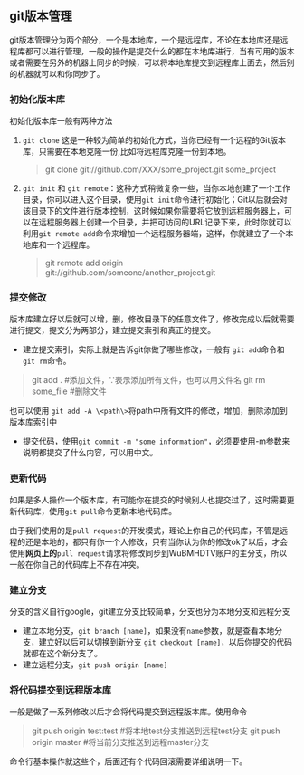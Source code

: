 ## git版本管理 ##

git版本管理分为两个部分，一个是本地库，一个是远程库，不论在本地库还是远程库都可以进行管理，一般的操作是提交什么的都在本地库进行，当有可用的版本或者需要在另外的机器上同步的时候，可以将本地库提交到远程库上面去，然后别的机器就可以和你同步了。

### 初始化版本库 ###

初始化版本库一般有两种方法

1. `git clone` 这是一种较为简单的初始化方式，当你已经有一个远程的Git版本库，只需要在本地克隆一份,比如将远程库克隆一份到本地。
    > git  clone  git://github.com/XXX/some_project.git   some_project
2. `git init` 和 `git remote`：这种方式稍微复杂一些，当你本地创建了一个工作目录，你可以进入这个目录，使用`git init`命令进行初始化；Git以后就会对该目录下的文件进行版本控制，这时候如果你需要将它放到远程服务器上，可以在远程服务器上创建一个目录，并把可访问的URL记录下来，此时你就可以利用`git remote add`命令来增加一个远程服务器端，这样，你就建立了一个本地库和一个远程库。
    > git  remote  add  origin  git://github.com/someone/another_project.git


### 提交修改 ###

版本库建立好以后就可以增，删，修改目录下的任意文件了，修改完成以后就需要进行提交，提交分为两部分，建立提交索引和真正的提交。

- 建立提交索引，实际上就是告诉git你做了哪些修改，一般有 `git add`命令和`git rm`命令。
> git add .  #添加文件，'.'表示添加所有文件，也可以用文件名
> git rm some_file #删除文件


也可以使用 `git add -A \<path\>`将path中所有文件的修改，增加，删除添加到版本库索引中

- 提交代码，使用`git commit -m "some information"`，必须要使用-m参数来说明都提交了什么内容，可以用中文。

### 更新代码 ###

如果是多人操作一个版本库，有可能你在提交的时候别人也提交过了，这时需要更新代码库，使用`git pull`命令更新本地代码库。

由于我们使用的是`pull request`的开发模式，理论上你自己的代码库，不管是远程的还是本地的，都只有你一个人修改，只有当你认为你的修改ok了以后，才会使用**网页上的**`pull request`请求将修改同步到WuBMHDTV账户的主分支，所以一般在你自己的代码库上不存在冲突。

### 建立分支 ###

分支的含义自行google，git建立分支比较简单，分支也分为本地分支和远程分支

- 建立本地分支，`git branch [name]`，如果没有`name`参数，就是查看本地分支，建立好以后可以切换到新分支 `git checkout [name]`，以后你提交的代码就都在这个新分支了。
- 建立远程分支，`git push origin [name]`

### 将代码提交到远程版本库 ###

一般是做了一系列修改以后才会将代码提交到远程版本库。使用命令

>git push origin test:test  #将本地test分支推送到远程test分支
>git push origin master     #将当前分支推送到远程master分支

命令行基本操作就这些个，后面还有个代码回滚需要详细说明一下。